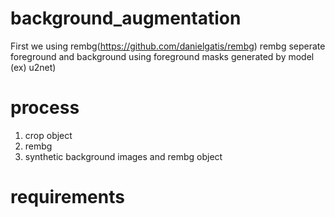 # background_augmentation
First we using rembg(https://github.com/danielgatis/rembg)
rembg seperate foreground and background using foreground masks generated by model (ex) u2net)
# process
1. crop object
2. rembg
3. synthetic background images and rembg object

 # requirements
 
